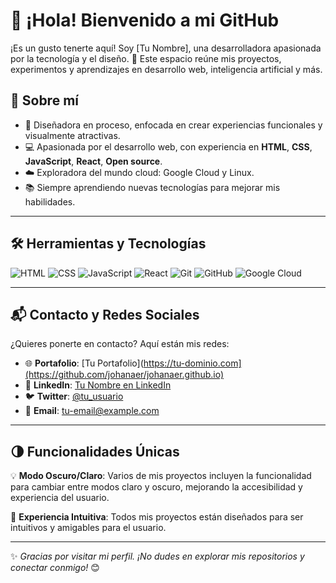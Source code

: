 # 👋 ¡Hola! Bienvenido a mi GitHub

¡Es un gusto tenerte aquí! Soy [Tu Nombre], una desarrolladora apasionada por la tecnología y el diseño. 🚀 Este espacio reúne mis proyectos, experimentos y aprendizajes en desarrollo web, inteligencia artificial y más.

## 🌟 Sobre mí
- 🎨 Diseñadora en proceso, enfocada en crear experiencias funcionales y visualmente atractivas.  
- 💻 Apasionada por el desarrollo web, con experiencia en **HTML**, **CSS**, **JavaScript**, **React**, **Open source**.  
- ☁️ Exploradora del mundo cloud: Google Cloud y Linux.  
- 📚 Siempre aprendiendo nuevas tecnologías para mejorar mis habilidades.  

---

## 🛠️ Herramientas y Tecnologías

![HTML](https://img.shields.io/badge/-HTML5-E34F26?logo=html5&logoColor=white&style=flat)
![CSS](https://img.shields.io/badge/-CSS3-1572B6?logo=css3&logoColor=white&style=flat)
![JavaScript](https://img.shields.io/badge/-JavaScript-F7DF1E?logo=javascript&logoColor=black&style=flat)
![React](https://img.shields.io/badge/-React-61DAFB?logo=react&logoColor=black&style=flat)
![Git](https://img.shields.io/badge/-Git-F05032?logo=git&logoColor=white&style=flat)
![GitHub](https://img.shields.io/badge/-GitHub-181717?logo=github&logoColor=white&style=flat)
![Google Cloud](https://img.shields.io/badge/-Google%20Cloud-4285F4?logo=googlecloud&logoColor=white&style=flat)

---

## 📬 Contacto y Redes Sociales

¿Quieres ponerte en contacto? Aquí están mis redes:  
- 🌐 **Portafolio**: [Tu Portafolio](https://tu-dominio.com](https://github.com/johanaer/johanaer.github.io)  
- 💼 **LinkedIn**: [Tu Nombre en LinkedIn](https://linkedin.com/in/tu-usuario)  
- 🐦 **Twitter**: [@tu_usuario](https://twitter.com/tu_usuario)  
- 📧 **Email**: [tu-email@example.com](mailto:tu-email@example.com)

---

## 🌗 Funcionalidades Únicas

💡 **Modo Oscuro/Claro**: Varios de mis proyectos incluyen la funcionalidad para cambiar entre modos claro y oscuro, mejorando la accesibilidad y experiencia del usuario.  

🌟 **Experiencia Intuitiva**: Todos mis proyectos están diseñados para ser intuitivos y amigables para el usuario.

---

✨ *Gracias por visitar mi perfil. ¡No dudes en explorar mis repositorios y conectar conmigo!* 😊
